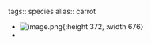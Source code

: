 tags:: species
alias:: carrot

- ![image.png](https://peach-geographical-bat-397.mypinata.cloud/ipfs/QmT4LQhtAWfyPPVAbXUrpdzyUFvVvsu4pv7c3DU2iWTxzE){:height 372, :width 676}
-